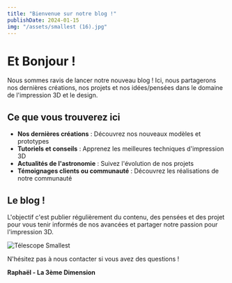 ```yaml
---
title: "Bienvenue sur notre blog !"
publishDate: 2024-01-15
img: "/assets/smallest (16).jpg"
---
```


# Et Bonjour !

Nous sommes ravis de lancer notre nouveau blog ! Ici, nous partagerons nos dernières créations, nos projets et nos idées/pensées dans le domaine de l'impression 3D et le design.

## Ce que vous trouverez ici

- **Nos dernières créations** : Découvrez nos nouveaux modèles et prototypes
- **Tutoriels et conseils** : Apprenez les meilleures techniques d'impression 3D
- **Actualités de l'astronomie** : Suivez l'évolution de nos projets
- **Témoignages clients ou communauté** : Découvrez les réalisations de notre communauté

## Le blog !

L'objectif c'est publier régulièrement du contenu, des pensées et des projet pour vous tenir informés de nos avancées et partager notre passion pour l'impression 3D.

![Télescope Smallest](/assets/Smallest_fullsize(1).jpg)

N'hésitez pas à nous contacter si vous avez des questions !

**Raphaël - La 3ème Dimension**